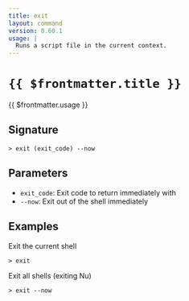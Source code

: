 ```yaml
---
title: exit
layout: command
version: 0.60.1
usage: |
  Runs a script file in the current context.
---
```


# `{{ $frontmatter.title }}`

<div style='white-space: pre-wrap;'>{{ $frontmatter.usage }}</div>

## Signature

```> exit (exit_code) --now```

## Parameters

 -  `exit_code`: Exit code to return immediately with
 -  `--now`: Exit out of the shell immediately

## Examples

Exit the current shell
```shell
> exit
```

Exit all shells (exiting Nu)
```shell
> exit --now
```
